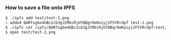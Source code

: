 ### How to save a file onto IPFS

```bash
$ ./ipfs add test/test-1.png
> added QmRTsgbe4GBc2cb3gJCMkcRjUY8Bgr9eKoiyj2F5YRrdpf test-1.png
$ ./ipfs cat /ipfs/QmRTsgbe4GBc2cb3gJCMkcRjUY8Bgr9eKoiyj2F5YRrdpf>test/test-2.png
$ open test/test-2.png
```